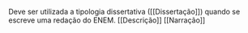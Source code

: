 Deve ser utilizada a tipologia dissertativa ([[Dissertação]]) quando se escreve uma redação do ENEM.
[[Descrição]]
[[Narração]]